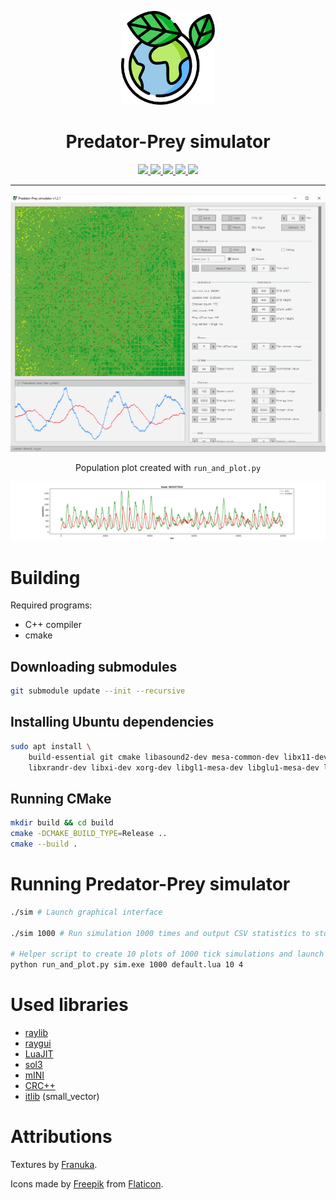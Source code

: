 <p align="center"><a href="https://github.com/piotrek-szczygiel/predator-prey-simulator"><img src="./icon.svg" height="150" alt="Icon"></a></p>
<h1 align="center">Predator-Prey simulator</h1>
<p align="center">
    <a href="https://github.com/piotrek-szczygiel/predator-prey-simulator/actions/workflows/cmake.yml">
        <img src="https://github.com/piotrek-szczygiel/sim/actions/workflows/cmake.yml/badge.svg">
    </a>
    <a href="https://github.com/piotrek-szczygiel/predator-prey-simulator/releases">
        <img src="https://img.shields.io/github/v/release/piotrek-szczygiel/predator-prey-simulator?include_prereleases&label=version">
    </a>
    <a href="https://github.com/piotrek-szczygiel/predator-prey-simulator/releases">
        <img src="https://img.shields.io/github/downloads/piotrek-szczygiel/predator-prey-simulator/total">
    </a>
    <a href="https://github.com/piotrek-szczygiel/predator-prey-simulator/releases/latest">
        <img src="https://img.shields.io/github/release-date-pre/piotrek-szczygiel/predator-prey-simulator?label=last%20release">
    </a>
    <a href="https://github.com/piotrek-szczygiel/predator-prey-simulator/commits/master">
        <img src="https://img.shields.io/github/last-commit/piotrek-szczygiel/predator-prey-simulator">
    </a>
</p>
<hr>

![screenshot](screen.png)

<p align="center">Population plot created with <code>run_and_plot.py</code></p>

![plot](plot.png)

# Building

Required programs:

- C++ compiler
- cmake

## Downloading submodules

```bash
git submodule update --init --recursive
```

## Installing Ubuntu dependencies

```bash
sudo apt install \
    build-essential git cmake libasound2-dev mesa-common-dev libx11-dev \
    libxrandr-dev libxi-dev xorg-dev libgl1-mesa-dev libglu1-mesa-dev libluajit-5.1-dev
```

## Running CMake
```bash
mkdir build && cd build
cmake -DCMAKE_BUILD_TYPE=Release ..
cmake --build .
```

# Running Predator-Prey simulator
```bash
./sim # Launch graphical interface

./sim 1000 # Run simulation 1000 times and output CSV statistics to stdout

# Helper script to create 10 plots of 1000 tick simulations and launch them as 4 parallel processes
python run_and_plot.py sim.exe 1000 default.lua 10 4
```

# Used libraries

- [raylib](https://github.com/raysan5/raylib)
- [raygui](https://github.com/raysan5/raygui)
- [LuaJIT](https://luajit.org/)
- [sol3](https://github.com/ThePhD/sol2)
- [mINI](https://github.com/pulzed/mINI)
- [CRC++](https://github.com/d-bahr/CRCpp)
- [itlib](https://github.com/iboB/itlib) (small_vector)

# Attributions

Textures by [Franuka](https://franuka.itch.io/).

Icons made by [Freepik](https://www.freepik.com/) from [Flaticon](https://www.flaticon.com/).
